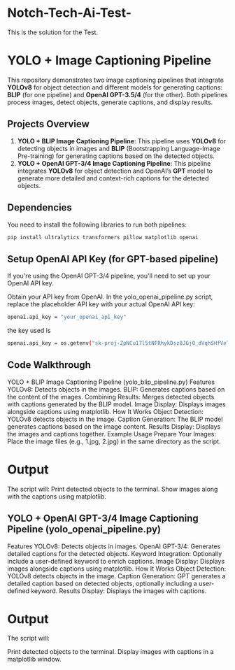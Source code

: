 # Notch-Tech-Ai-Test-
This is the solution for the Test.
# YOLO + Image Captioning Pipeline

This repository demonstrates two image captioning pipelines that integrate **YOLOv8** for object detection and different models for generating captions: **BLIP** (for one pipeline) and **OpenAI GPT-3.5/4** (for the other). Both pipelines process images, detect objects, generate captions, and display results.

## Projects Overview

1. **YOLO + BLIP Image Captioning Pipeline**: This pipeline uses **YOLOv8** for detecting objects in images and **BLIP** (Bootstrapping Language-Image Pre-training) for generating captions based on the detected objects.
2. **YOLO + OpenAI GPT-3/4 Image Captioning Pipeline**: This pipeline integrates **YOLOv8** for object detection and OpenAI’s **GPT** model to generate more detailed and context-rich captions for the detected objects.

## Dependencies

You need to install the following libraries to run both pipelines:

```bash
pip install ultralytics transformers pillow matplotlib openai
```
## Setup OpenAI API Key (for GPT-based pipeline)

If you're using the OpenAI GPT-3/4 pipeline, you'll need to set up your OpenAI API key.

Obtain your API key from OpenAI.
In the yolo_openai_pipeline.py script, replace the placeholder API key with your actual OpenAI API key:

```bash
openai.api_key = "your_openai_api_key"
```
the key used is 
```bash
openai.api_key = os.getenv("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")

```

## Code Walkthrough
YOLO + BLIP Image Captioning Pipeline (yolo_blip_pipeline.py)
Features
YOLOv8: Detects objects in the images.
BLIP: Generates captions based on the content of the images.
Combining Results: Merges detected objects with captions generated by the BLIP model.
Image Display: Displays images alongside captions using matplotlib.
How It Works
Object Detection: YOLOv8 detects objects in the image.
Caption Generation: The BLIP model generates captions based on the image content.
Results Display: Displays the images and captions together.
Example Usage
Prepare Your Images: Place the image files (e.g., 1.jpg, 2.jpg) in the same directory as the script.
# Output
The script will:
Print detected objects to the terminal.
Show images along with the captions using matplotlib.
## YOLO + OpenAI GPT-3/4 Image Captioning Pipeline (yolo_openai_pipeline.py)
Features
YOLOv8: Detects objects in images.
OpenAI GPT-3/4: Generates detailed captions for the detected objects.
Keyword Integration: Optionally include a user-defined keyword to enrich captions.
Image Display: Displays images alongside captions using matplotlib.
How It Works
Object Detection: YOLOv8 detects objects in the image.
Caption Generation: GPT generates a detailed caption based on detected objects, optionally including a user-defined keyword.
Results Display: Displays the images with captions.
# Output
The script will:

Print detected objects to the terminal.
Display images with captions in a matplotlib window.
